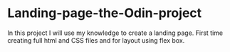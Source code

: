 # Landing-page-the-Odin-project
In this project I will use my knowledge to create  a landing page. First time creating full html and CSS files and for layout using flex box. 
